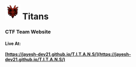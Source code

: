 # [<img src="image.png" alt="titans" width="50" height="50">](https://jayesh-dev21.github.io/T.I.T.A.N.S/) Titans

### CTF Team Website
#### Live At:
**[https://jayesh-dev21.github.io/T.I.T.A.N.S/](https://jayesh-dev21.github.io/T.I.T.A.N.S/)**
